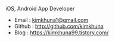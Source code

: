 
iOS, Android App Developer


- Email : kimkhuna1@gmail.com
- Github : http://github.com/kimkhuna
- Blog : https://kimkhuna99.tistory.com/
